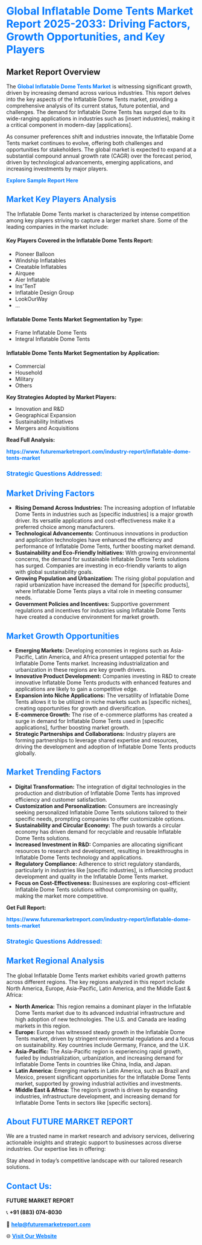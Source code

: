 <h1 style="color: #007BFF;">Global Inflatable Dome Tents Market Report 2025-2033: Driving Factors, Growth Opportunities, and Key Players</h1>

<section id="overview">
<h2>Market Report Overview</h2>
<p>The <a href="https://www.futuremarketreport.com/industry-report/inflatable-dome-tents-market" style="color: #007BFF; text-decoration: none;"><strong>Global Inflatable Dome Tents Market</strong></a> is witnessing significant growth, driven by increasing demand across various industries. This report delves into the key aspects of the Inflatable Dome Tents market, providing a comprehensive analysis of its current status, future potential, and challenges. The demand for Inflatable Dome Tents has surged due to its wide-ranging applications in industries such as [insert industries], making it a critical component in modern-day [applications].</p>
<p>As consumer preferences shift and industries innovate, the Inflatable Dome Tents market continues to evolve, offering both challenges and opportunities for stakeholders. The global market is expected to expand at a substantial compound annual growth rate (CAGR) over the forecast period, driven by technological advancements, emerging applications, and increasing investments by major players.</p>
</section>

<section id="overview">
<p><a href="https://www.futuremarketreport.com/request-sample/reportId=89175" style="color: #007BFF; text-decoration: none;"><strong>Explore Sample Report Here</strong></a></p>
</section>

<section id="key-players">
<h2 style="color: #007BFF;">Market Key Players Analysis</h2>
<p>The Inflatable Dome Tents market is characterized by intense competition among key players striving to capture a larger market share. Some of the leading companies in the market include:</p>
<h4>Key Players Covered in the Inflatable Dome Tents Report:</h4>
<ul><li>Pioneer Balloon</li><li>Windship Inflatables</li><li>Creatable Inflatables</li><li>Airquee</li><li>Aier Inflatable</li><li>Ins&#039;TenT</li><li>Inflatable Design Group</li><li>LookOurWay</li><li>...</li></ul>
<h4>Inflatable Dome Tents Market Segmentation by Type:</h4>
<ul><li>Frame Inflatable Dome Tents</li><li>Integral Inflatable Dome Tents</li></ul>

<h4>Inflatable Dome Tents Market Segmentation by Application:</h4>
<ul><li>Commercial</li><li>Household</li><li>Military</li><li>Others</li></ul>
<p><strong>Key Strategies Adopted by Market Players:</strong></p>
<ul>
<li>Innovation and R&D</li>
<li>Geographical Expansion</li>
<li>Sustainability Initiatives</li>
<li>Mergers and Acquisitions</li>
</ul>
</section>

<section>
<p><strong>Read Full Analysis: </strong></p><a href="https://www.futuremarketreport.com/industry-report/inflatable-dome-tents-market" style="color: #007BFF; text-decoration: none;"><strong>https://www.futuremarketreport.com/industry-report/inflatable-dome-tents-market</strong></a>
<h3 style="color: #007BFF;">Strategic Questions Addressed:</h3>
</section>

<section id="driving-factors">
<h2 style="color: #007BFF;">Market Driving Factors</h2>
<ul>
<li><strong>Rising Demand Across Industries:</strong> The increasing adoption of Inflatable Dome Tents in industries such as [specific industries] is a major growth driver. Its versatile applications and cost-effectiveness make it a preferred choice among manufacturers.</li>
<li><strong>Technological Advancements:</strong> Continuous innovations in production and application technologies have enhanced the efficiency and performance of Inflatable Dome Tents, further boosting market demand.</li>
<li><strong>Sustainability and Eco-Friendly Initiatives:</strong> With growing environmental concerns, the demand for sustainable Inflatable Dome Tents solutions has surged. Companies are investing in eco-friendly variants to align with global sustainability goals.</li>
<li><strong>Growing Population and Urbanization:</strong> The rising global population and rapid urbanization have increased the demand for [specific products], where Inflatable Dome Tents plays a vital role in meeting consumer needs.</li>
<li><strong>Government Policies and Incentives:</strong> Supportive government regulations and incentives for industries using Inflatable Dome Tents have created a conducive environment for market growth.</li>
</ul>
</section>

<section id="growth-opportunities">
<h2 style="color: #007BFF;">Market Growth Opportunities</h2>
<ul>
<li><strong>Emerging Markets:</strong> Developing economies in regions such as Asia-Pacific, Latin America, and Africa present untapped potential for the Inflatable Dome Tents market. Increasing industrialization and urbanization in these regions are key growth drivers.</li>
<li><strong>Innovative Product Development:</strong> Companies investing in R&D to create innovative Inflatable Dome Tents products with enhanced features and applications are likely to gain a competitive edge.</li>
<li><strong>Expansion into Niche Applications:</strong> The versatility of Inflatable Dome Tents allows it to be utilized in niche markets such as [specific niches], creating opportunities for growth and diversification.</li>
<li><strong>E-commerce Growth:</strong> The rise of e-commerce platforms has created a surge in demand for Inflatable Dome Tents used in [specific applications], further boosting market growth.</li>
<li><strong>Strategic Partnerships and Collaborations:</strong> Industry players are forming partnerships to leverage shared expertise and resources, driving the development and adoption of Inflatable Dome Tents products globally.</li>
</ul>
</section>

<section id="trending-factors">
<h2 style="color: #007BFF;">Market Trending Factors</h2>
<ul>
<li><strong>Digital Transformation:</strong> The integration of digital technologies in the production and distribution of Inflatable Dome Tents has improved efficiency and customer satisfaction.</li>
<li><strong>Customization and Personalization:</strong> Consumers are increasingly seeking personalized Inflatable Dome Tents solutions tailored to their specific needs, prompting companies to offer customizable options.</li>
<li><strong>Sustainability and Circular Economy:</strong> The push towards a circular economy has driven demand for recyclable and reusable Inflatable Dome Tents solutions.</li>
<li><strong>Increased Investment in R&D:</strong> Companies are allocating significant resources to research and development, resulting in breakthroughs in Inflatable Dome Tents technology and applications.</li>
<li><strong>Regulatory Compliance:</strong> Adherence to strict regulatory standards, particularly in industries like [specific industries], is influencing product development and quality in the Inflatable Dome Tents market.</li>
<li><strong>Focus on Cost-Effectiveness:</strong> Businesses are exploring cost-efficient Inflatable Dome Tents solutions without compromising on quality, making the market more competitive.</li>
</ul>
</section>

<section>
<p><strong>Get Full Report: </strong></p><a href="https://www.futuremarketreport.com/industry-report/inflatable-dome-tents-market" style="color: #007BFF; text-decoration: none;"><strong>https://www.futuremarketreport.com/industry-report/inflatable-dome-tents-market</strong></a>
<h3 style="color: #007BFF;">Strategic Questions Addressed:</h3>
</section>


<section id="regional-analysis">
<h2 style="color: #007BFF;">Market Regional Analysis</h2>
<p>The global Inflatable Dome Tents market exhibits varied growth patterns across different regions. The key regions analyzed in this report include North America, Europe, Asia-Pacific, Latin America, and the Middle East & Africa:</p>
<ul>
<li><strong>North America:</strong> This region remains a dominant player in the Inflatable Dome Tents market due to its advanced industrial infrastructure and high adoption of new technologies. The U.S. and Canada are leading markets in this region.</li>
<li><strong>Europe:</strong> Europe has witnessed steady growth in the Inflatable Dome Tents market, driven by stringent environmental regulations and a focus on sustainability. Key countries include Germany, France, and the U.K.</li>
<li><strong>Asia-Pacific:</strong> The Asia-Pacific region is experiencing rapid growth, fueled by industrialization, urbanization, and increasing demand for Inflatable Dome Tents in countries like China, India, and Japan.</li>
<li><strong>Latin America:</strong> Emerging markets in Latin America, such as Brazil and Mexico, present significant opportunities for the Inflatable Dome Tents market, supported by growing industrial activities and investments.</li>
<li><strong>Middle East & Africa:</strong> The region’s growth is driven by expanding industries, infrastructure development, and increasing demand for Inflatable Dome Tents in sectors like [specific sectors].</li>
</ul>
</section>

<footer>
<h2 style="color: #007BFF;">About FUTURE MARKET REPORT</h2>
<p>We are a trusted name in market research and advisory services, delivering actionable insights and strategic support to businesses across diverse industries. Our expertise lies in offering:</p>

<p>Stay ahead in today’s competitive landscape with our tailored research solutions.</p>

<h2 style="color: #007BFF;">Contact Us:</h2>
<p><strong>FUTURE MARKET REPORT</strong></p>
<p>📞 <strong>+91 (883) 074-8030</strong></p>
<p>📧 <strong><a href="mailto:help@futuremarketreport.com" style="color: #007BFF;">help@futuremarketreport.com</a></strong></p>
<p>🌐 <strong><a href="https://www.futuremarketreport.com/" style="color: #007BFF;">Visit Our Website</a></strong></p>
</footer>